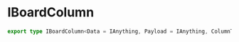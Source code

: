 # IBoardColumn

```ts
export type IBoardColumn<Data = IAnything, Payload = IAnything, ColumnType = IAnything> = IBoardColumnInternal<Data, Payload, ColumnType> | IBoardDivider;
```


